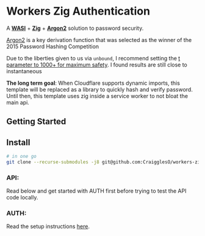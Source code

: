 # Workers Zig Authentication

A [**WASI**](https://wasi.dev/) + [**Zig**](https://ziglang.org/) + [**Argon2**](https://en.wikipedia.org/wiki/Argon2) solution to password security.

[Argon2](https://www.argon2.com/) is a key derivation function that was selected as the winner of the 2015 Password Hashing Competition

Due to the liberties given to us via `unbound`, I recommend setting the [t parameter to 1000+ for maximum safety](https://github.com/CraigglesO/workers-zig-auth/blob/master/auth/lib/handlers/argon.zig#L18). I found results are still close to instantaneous

**The long term goal**: When Cloudflare supports dynamic imports, this template will be replaced as a library to quickly hash and verify password. Until then, this template uses zig inside a service worker to not bloat the main api.

## Getting Started

## Install

```bash
# in one go
git clone --recurse-submodules -j8 git@github.com:CraigglesO/workers-zig-auth.git
```

### API:

Read below and get started with AUTH first before trying to test the API code locally.

### AUTH:

Read the setup instructions [here](https://github.com/CraigglesO/workers-zig-auth/tree/master/auth).
